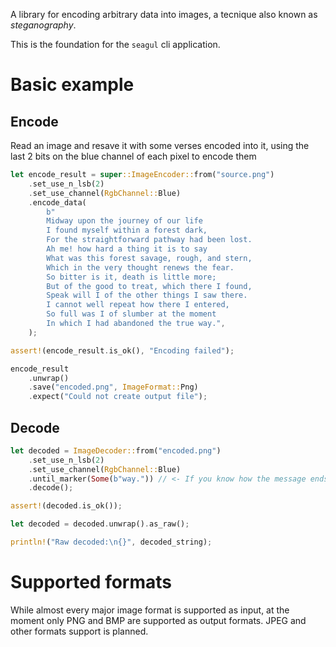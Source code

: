 A library for encoding arbitrary data
into images, a tecnique also known as *steganography*.

This is the foundation for the `seagul` cli application.

# Basic example

## Encode

Read an image and resave it with some verses encoded into it, using the
last 2 bits on the blue channel of each pixel to encode them

```rust
let encode_result = super::ImageEncoder::from("source.png")
    .set_use_n_lsb(2)
    .set_use_channel(RgbChannel::Blue)
    .encode_data(
        b"
        Midway upon the journey of our life
        I found myself within a forest dark,
        For the straightforward pathway had been lost.
        Ah me! how hard a thing it is to say
        What was this forest savage, rough, and stern,
        Which in the very thought renews the fear.
        So bitter is it, death is little more;
        But of the good to treat, which there I found,
        Speak will I of the other things I saw there.
        I cannot well repeat how there I entered,
        So full was I of slumber at the moment
        In which I had abandoned the true way.",
    );

assert!(encode_result.is_ok(), "Encoding failed");

encode_result
    .unwrap()
    .save("encoded.png", ImageFormat::Png)
    .expect("Could not create output file");
```

## Decode

```rust
let decoded = ImageDecoder::from("encoded.png")
    .set_use_n_lsb(2)
    .set_use_channel(RgbChannel::Blue)
    .until_marker(Some(b"way.")) // <- If you know how the message ends
    .decode();

assert!(decoded.is_ok());

let decoded = decoded.unwrap().as_raw();

println!("Raw decoded:\n{}", decoded_string);
```

# Supported formats
While almost every major image format is supported as input, at the moment only
PNG and BMP are supported as output formats. JPEG and other formats support is planned.
